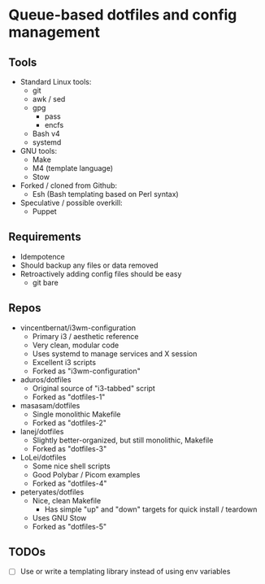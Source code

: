 # Queue-based dotfiles and config management

## Tools

* Standard Linux tools:
    * git
    * awk / sed
    * gpg
        * pass
        * encfs
    * Bash v4
    * systemd
* GNU tools:
    * Make
    * M4 (template language)
    * Stow
* Forked / cloned from Github:
    * Esh (Bash templating based on Perl syntax)
* Speculative / possible overkill:
    * Puppet

## Requirements

* Idempotence
* Should backup any files or data removed
* Retroactively adding config files should be easy
    * git bare

## Repos

* vincentbernat/i3wm-configuration
    * Primary i3 / aesthetic reference
    * Very clean, modular code
    * Uses systemd to manage services and X session
    * Excellent i3 scripts
    * Forked as "i3wm-configuration"
* aduros/dotfiles
    * Original source of "i3-tabbed" script
    * Forked as "dotfiles-1"
* masasam/dotfiles
    * Single monolithic Makefile
    * Forked as "dotfiles-2"
* lanej/dotfiles
    * Slightly better-organized, but still monolithic, Makefile
    * Forked as "dotfiles-3"
* LoLei/dotfiles
    * Some nice shell scripts
    * Good Polybar / Picom examples
    * Forked as "dotfiles-4"
* peteryates/dotfiles
    * Nice, clean Makefile
        * Has simple "up" and "down" targets for quick install / teardown
    * Uses GNU Stow
    * Forked as "dotfiles-5"

## TODOs

- [ ] Use or write a templating library instead of using env variables
